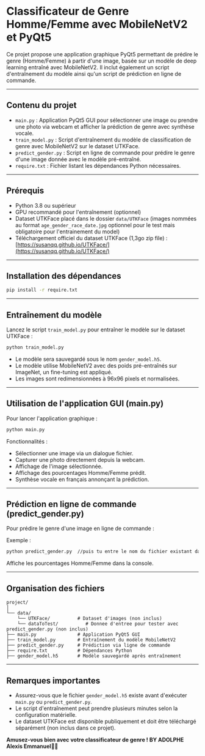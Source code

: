# Classificateur de Genre Homme/Femme avec MobileNetV2 et PyQt5

Ce projet propose une application graphique PyQt5 permettant de prédire le genre (Homme/Femme) à partir d'une image, basée sur un modèle de deep learning entraîné avec MobileNetV2.
Il inclut également un script d'entraînement du modèle ainsi qu'un script de prédiction en ligne de commande.

---

## Contenu du projet

- `main.py` : Application PyQt5 GUI pour sélectionner une image ou prendre une photo via webcam et afficher la prédiction de genre avec synthèse vocale.
- `train_model.py` : Script d'entraînement du modèle de classification de genre avec MobileNetV2 sur le dataset UTKFace.
- `predict_gender.py` : Script en ligne de commande pour prédire le genre d'une image donnée avec le modèle pré-entraîné.
- `require.txt` : Fichier listant les dépendances Python nécessaires.

---

## Prérequis

- Python 3.8 ou supérieur
- GPU recommandé pour l'entraînement (optionnel)
- Dataset UTKFace placé dans le dossier `data/UTKFace` (images nommées au format `age_gender_race_date.jpg` optionnel pour le test mais obligatoire pour l'entrainement du model)
- Téléchargement officiel du dataset UTKFace (1,3go zip file) :  
  [https://susanqq.github.io/UTKFace/](https://susanqq.github.io/UTKFace/)

---

## Installation des dépendances

```bash
pip install -r require.txt
```

---

## Entraînement du modèle

Lancez le script `train_model.py` pour entraîner le modèle sur le dataset UTKFace :

```bash
python train_model.py
```

- Le modèle sera sauvegardé sous le nom `gender_model.h5`.
- Le modèle utilise MobileNetV2 avec des poids pré-entraînés sur ImageNet, un fine-tuning est appliqué.
- Les images sont redimensionnées à 96x96 pixels et normalisées.

---

## Utilisation de l'application GUI (main.py)

Pour lancer l'application graphique :

```bash
python main.py
```

Fonctionnalités :

- Sélectionner une image via un dialogue fichier.
- Capturer une photo directement depuis la webcam.
- Affichage de l'image sélectionnée.
- Affichage des pourcentages Homme/Femme prédit.
- Synthèse vocale en français annonçant la prédiction.

---

## Prédiction en ligne de commande (predict_gender.py)

Pour prédire le genre d'une image en ligne de commande :

Exemple :

```bash
python predict_gender.py  //puis tu entre le nom du fichier existant dans dataToTest ex: emmanuel ou homme ou femme_2 ...
```

Affiche les pourcentages Homme/Femme dans la console.

---

## Organisation des fichiers

```
project/
│
└── data/
    └── UTKFace/          # Dataset d'images (non inclus)
    └── dataToTest/          # Donnee d'entree pour tester avec predict_gender.py (non inclus)
├── main.py               # Application PyQt5 GUI
├── train_model.py        # Entraînement du modèle MobileNetV2
├── predict_gender.py     # Prédiction via ligne de commande
├── require.txt           # Dépendances Python
├── gender_model.h5       # Modèle sauvegardé après entraînement

```

---

## Remarques importantes

- Assurez-vous que le fichier `gender_model.h5` existe avant d'exécuter `main.py` ou `predict_gender.py`.
- Le script d'entraînement peut prendre plusieurs minutes selon la configuration matérielle.
- Le dataset UTKFace est disponible publiquement et doit être téléchargé séparément (non inclus dans ce projet).

**Amusez-vous bien avec votre classificateur de genre ! BY ADOLPHE Alexis Emmanuel👨👩**
